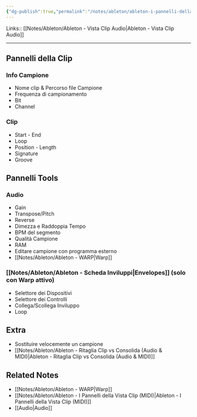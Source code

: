 ```yaml
---
{"dg-publish":true,"permalink":"/notes/ableton/ableton-i-pannelli-della-vista-clip-audio/","tags":["type/note"]}
---
```


Links:: [[Notes/Ableton/Ableton - Vista Clip Audio\|Ableton - Vista Clip Audio]]

---

## Pannelli della Clip

### Info Campione

- Nome clip & Percorso file Campione
- Frequenza di campionamento
- Bit
- Channel

### Clip

- Start - End
- Loop
- Position - Length
- Signature
- Groove

## Pannelli Tools
### Audio

- Gain
- Transpose/Pitch
- Reverse
- Dimezza e Raddoppia Tempo
- BPM del segmento 
- Qualità Campione
- RAM
- Editare campione con programma esterno
- [[Notes/Ableton/Ableton - WARP\|Warp]]

### [[Notes/Ableton/Ableton - Scheda Inviluppi\|Envelopes]] (solo con Warp attivo)

- Selettore dei Dispositivi 
- Selettore dei Controlli
- Collega/Scollega Inviluppo 
- Loop


## Extra

- Sostituire velocemente un campione
- [[Notes/Ableton/Ableton - Ritaglia Clip vs Consolida (Audio & MIDI)\|Ableton - Ritaglia Clip vs Consolida (Audio & MIDI)]]


## Related Notes

- [[Notes/Ableton/Ableton - WARP\|Warp]]
- [[Notes/Ableton/Ableton - I Pannelli della Vista Clip (MIDI)\|Ableton - I Pannelli della Vista Clip (MIDI)]]
- [[Audio\|Audio]]